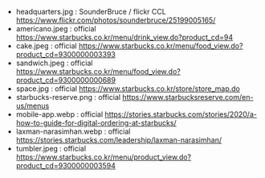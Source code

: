 - headquarters.jpg : SounderBruce / flickr CCL https://www.flickr.com/photos/sounderbruce/25199005165/
- americano.jpeg : official https://www.starbucks.co.kr/menu/drink_view.do?product_cd=94
- cake.jpeg : official https://www.starbucks.co.kr/menu/food_view.do?product_cd=9300000003393
- sandwich.jpeg : official https://www.starbucks.co.kr/menu/food_view.do?product_cd=9300000000689
- space.jpg : official https://www.starbucks.co.kr/store/store_map.do
- starbucks-reserve.png : official https://www.starbucksreserve.com/en-us/menus
- mobile-app.webp : official https://stories.starbucks.com/stories/2020/a-how-to-guide-for-digital-ordering-at-starbucks/
- laxman-narasimhan.webp : official https://stories.starbucks.com/leadership/laxman-narasimhan/
- tumbler.jpeg : official https://www.starbucks.co.kr/menu/product_view.do?product_cd=9300000003594
